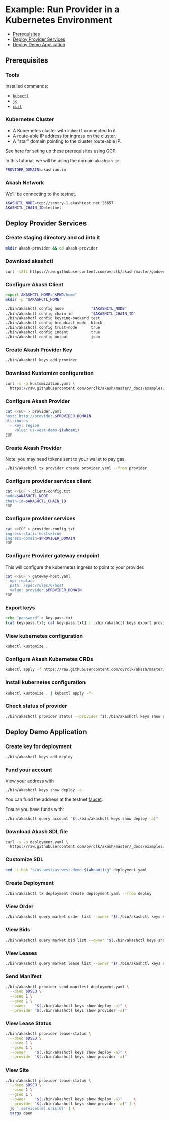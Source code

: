 # Example: Run Provider in a Kubernetes Environment

* [Prerequisites](#prerequisites)
* [Deploy Provider Services](#deploy-provider-services)
* [Deploy Demo Application](#deploy-demo-application)

## Prerequisites

### Tools

Installed commands:

* [`kubectl`](https://kubernetes.io/docs/tasks/tools/install-kubectl)
* [`jq`](https://stedolan.github.io/jq/)
* [`curl`](https://curl.haxx.se/)

### Kubernetes Cluster

* A Kubernetes cluster with `kubectl` connected to it.
* A route-able IP address for ingress on the cluster.
* A "star" domain pointing to the cluster route-able IP.

See [here](./kube-gce.md) for seting up these prerequisites
using [GCP](https://cloud.google.com).

In this tutorial, we will be using the domain `akashian.io`.

```sh
PROVIDER_DOMAIN=akashian.io
```

### Akash Network

We'll be connecting to the testnet.

```sh
AKASHCTL_NODE=tcp://sentry-1.akashtest.net:26657
AKASHCTL_CHAIN_ID=testnet
```

## Deploy Provider Services

### Create staging directory and cd into it

```sh
mkdir akash-provider && cd akash-provider
```

### Download akashctl

```sh
curl -sSfL https://raw.githubusercontent.com/ovrclk/akash/master/godownloader.sh | sh
```

### Configure Akash Client

```sh
export AKASHCTL_HOME="$PWD/home"
mkdir -p "$AKASHCTL_HOME"

./bin/akashctl config node            "$AKASHCTL_NODE"
./bin/akashctl config chain-id        "$AKASHCTL_CHAIN_ID"
./bin/akashctl config keyring-backend test
./bin/akashctl config broadcast-mode  block
./bin/akashctl config trust-node      true
./bin/akashctl config indent          true
./bin/akashctl config output          json
```

### Create Akash Provider Key

```sh
./bin/akashctl keys add provider
```

### Download Kustomize configuration

```sh
curl -s -o kustomization.yaml \
  https://raw.githubusercontent.com/ovrclk/akash/master/_docs/examples/provider/kustomization.yaml
```

### Configure Akash Provider

```sh
cat <<EOF > provider.yaml
host: http://provider.$PROVIDER_DOMAIN
attributes:
  - key: region
    value: us-west-demo-$(whoami)
EOF
```

### Create Akash Provider

Note: you may need tokens sent to your wallet to pay gas.

```sh
./bin/akashctl tx provider create provider.yaml --from provider
```

### Configure provider services client

```sh
cat <<EOF > client-config.txt
node=$AKASHCTL_NODE
chain-id=$AKASHCTL_CHAIN_ID
EOF
```

### Configure provider services

```sh
cat <<EOF > provider-config.txt
ingress-static-hosts=true
ingress-domain=$PROVIDER_DOMAIN
EOF
```

### Configure Provider gateway endpoint

This will configure the kubernetes ingress
to point to your provider.

```sh
cat <<EOF > gateway-host.yaml
- op: replace
  path: /spec/rules/0/host
  value: provider.$PROVIDER_DOMAIN
EOF
```

### Export keys

```sh
echo "password" > key-pass.txt
(cat key-pass.txt; cat key-pass.txt) | ./bin/akashctl keys export provider 2> key.txt
```

### View kubernetes configuration

```sh
kubectl kustomize .
```

### Configure Akash Kubernetes CRDs

```sh
kubectl apply -f https://raw.githubusercontent.com/ovrclk/akash/master/pkg/apis/akash.network/v1/crd.yaml
```

### Install kubernetes configuration

```sh
kubectl kustomize . | kubectl apply -f-
```

### Check status of provider

```sh
./bin/akashctl provider status --provider "$(./bin/akashctl keys show provider -a)"
```

## Deploy Demo Application

### Create key for deployment

```sh
./bin/akashctl keys add deploy
```

### Fund your account

View your address with

```sh
./bin/akashctl keys show deploy -a
```

You can fund the address at the testnet [faucet](faucet.akashtest.net).

Ensure you have funds with:

```sh
./bin/akashctl query account "$(./bin/akashctl keys show deploy -a)"
```

### Download Akash SDL file

```sh
curl -s -o deployment.yaml \
  https://raw.githubusercontent.com/ovrclk/akash/master/_docs/examples/provider/deployment.yaml
```

### Customize SDL

```sh
sed -i.bak "s/us-west/us-west-demo-$(whoami)/g" deployment.yaml
```

### Create Deployment

```sh
./bin/akashctl tx deployment create deployment.yaml --from deploy
```

### View Order

```sh
./bin/akashctl query market order list --owner "$(./bin/akashctl keys show deploy -a)"
```

### View Bids

```sh
./bin/akashctl query market bid list --owner "$(./bin/akashctl keys show deploy -a)"
```

### View Leases

```sh
./bin/akashctl query market lease list --owner "$(./bin/akashctl keys show deploy -a)"
```

### Send Manifest

```sh
./bin/akashctl provider send-manifest deployment.yaml \
  --dseq $DSEQ \
  --oseq 1 \
  --gseq 1 \
  --owner    "$(./bin/akashctl keys show deploy -a)" \
  --provider "$(./bin/akashctl keys show provider -a)"
```

### View Lease Status

```sh
./bin/akashctl provider lease-status \
  --dseq $DSEQ \
  --oseq 1 \
  --gseq 1 \
  --owner    "$(./bin/akashctl keys show deploy -a)" \
  --provider "$(./bin/akashctl keys show provider -a)"
```

### View Site

```sh
./bin/akashctl provider lease-status \
  --dseq $DSEQ \
  --oseq 1 \
  --gseq 1 \
  --owner    "$(./bin/akashctl keys show deploy -a)"     \
  --provider "$(./bin/akashctl keys show provider -a)" | \
  jq '.services[0].uris[0]' | \
  xargs open
```
